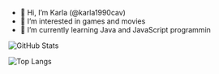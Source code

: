 - 👋 Hi, I’m Karla (@karla1990cav)
- 👀 I’m interested in games and movies
- 🌱 I’m currently learning Java and JavaScript programmin

![GitHub Stats](https://github-readme-stats.vercel.app/api?username=karla1990cav&theme=transparent&bg_color=000&border_color=30A3DC&show_icons=true&icon_color=30A3DC&title_color=E94D5F&text_color=FFF)

![Top Langs](https://github-readme-stats-git-masterrstaa-rickstaa.vercel.app/api/top-langs/?username=karla1990cav&bg_color=000&border_color=30A3DC&title_color=E94D5F&text_color=FFF)  
<!---
karla1990cav/karla1990cav is a ✨ special ✨ repository because its `README.md` (this file) appears on your GitHub profile.
You can click the Preview link to take a look at your changes.
--->
